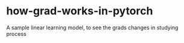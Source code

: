 # how-grad-works-in-pytorch
A sample linear learning model, to see the grads changes in studying process
